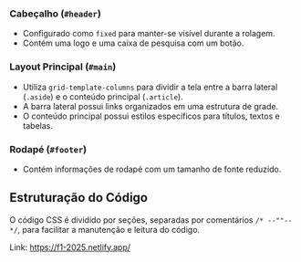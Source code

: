 ### Cabeçalho (`#header`)
- Configurado como `fixed` para manter-se visível durante a rolagem.
- Contém uma logo e uma caixa de pesquisa com um botão.

### Layout Principal (`#main`)
- Utiliza `grid-template-columns` para dividir a tela entre a barra lateral (`.aside`) e o conteúdo principal (`.article`).
- A barra lateral possui links organizados em uma estrutura de grade.
- O conteúdo principal possui estilos específicos para títulos, textos e tabelas.

### Rodapé (`#footer`)
- Contém informações de rodapé com um tamanho de fonte reduzido.

## Estruturação do Código
O código CSS é dividido por seções, separadas por comentários `/* --""-- */`, para facilitar a manutenção e leitura do código.


Link: https://f1-2025.netlify.app/